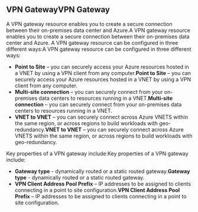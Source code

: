 ## <a name="vpn-gateway"></a><span data-ttu-id="7ef9d-101">VPN Gateway</span><span class="sxs-lookup"><span data-stu-id="7ef9d-101">VPN Gateway</span></span>
<span data-ttu-id="7ef9d-102">A VPN gateway resource enables you to create a secure connection between their on-premises data center and Azure.</span><span class="sxs-lookup"><span data-stu-id="7ef9d-102">A VPN gateway resource enables you to create a secure connection between their on-premises data center and Azure.</span></span> <span data-ttu-id="7ef9d-103">A VPN gateway resource can be configured in three different ways:</span><span class="sxs-lookup"><span data-stu-id="7ef9d-103">A VPN gateway resource can be configured in three different ways:</span></span>

* <span data-ttu-id="7ef9d-104">**Point to Site** – you can securely access your Azure resources hosted in a VNET by using a VPN client from any computer.</span><span class="sxs-lookup"><span data-stu-id="7ef9d-104">**Point to Site** – you can securely access your Azure resources hosted in a VNET by using a VPN client from any computer.</span></span> 
* <span data-ttu-id="7ef9d-105">**Multi-site connection** – you can securely connect from your on-premises data centers to resources running in a VNET.</span><span class="sxs-lookup"><span data-stu-id="7ef9d-105">**Multi-site connection** – you can securely connect from your on-premises data centers to resources running in a VNET.</span></span> 
* <span data-ttu-id="7ef9d-106">**VNET to VNET** – you can securely connect across Azure VNETS within the same region, or across regions to build workloads with geo-redundancy.</span><span class="sxs-lookup"><span data-stu-id="7ef9d-106">**VNET to VNET** – you can securely connect across Azure VNETS within the same region, or across regions to build workloads with geo-redundancy.</span></span>

<span data-ttu-id="7ef9d-107">Key properties of a VPN gateway include:</span><span class="sxs-lookup"><span data-stu-id="7ef9d-107">Key properties of a VPN gateway include:</span></span>

* <span data-ttu-id="7ef9d-108">**Gateway type** - dynamically routed or a static routed gateway.</span><span class="sxs-lookup"><span data-stu-id="7ef9d-108">**Gateway type** - dynamically routed or a static routed gateway.</span></span> 
* <span data-ttu-id="7ef9d-109">**VPN Client Address Pool Prefix** – IP addresses to be assigned to clients connecting in a point to site configuration.</span><span class="sxs-lookup"><span data-stu-id="7ef9d-109">**VPN Client Address Pool Prefix** – IP addresses to be assigned to clients connecting in a point to site configuration.</span></span>

